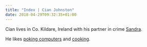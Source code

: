 ```yaml
---
title: "Index | Cian Johnston"
date: 2018-04-29T09:32:35+01:00
---
```


Cian lives in Co. Kildare, Ireland with his partner in crime [Sandra](https://lunamatic.net).

He likes [poking computers](/tag/tech) and [cooking](/tag/cooking).
